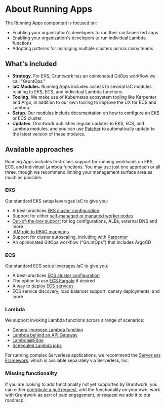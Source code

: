 # About Running Apps

The Running Apps component is focused on:

- Enabling your organization's developers to run their containerized apps
- Enabling your organization's developers to run individual Lambda functions
- Adopting patterns for managing multiple clusters across many teams

## What's included
- **Strategy.** For EKS, Gruntwork has an opinionated GitOps workflow we call "GruntOps."
- **IaC Modules.** Running Apps includes access to several IaC modules relating to EKS, ECS, and individual Lambda functions.
- **Tooling.** We make use of Kubernetes ecosystem tooling like Karpenter and Argo, in addition to our own tooling to improve the UX for ECS and Lambda.
- **Setup.** Our modules include documentation on how to configure an EKS or ECS cluster.
- **Updates.** Gruntwork publishes regular updates to EKS, ECS, and Lambda modules, and you can use [Patcher](/2.0/docs/patcher/concepts/) to automatically update to the latest version of these modules.

## Available approaches

Running Apps includes first-class support for running workloads on EKS, ECS, and individual Lambda functions. You may use just one approach or all three, though we recommend limiting your management surface area as much as possible.

### EKS

Our standard EKS setup leverages IaC to give you:

- A best-practices [EKS cluster configuration](https://docs.gruntwork.io/reference/services/app-orchestration/amazon-eks)
- Support for either [self-managed or managed worker nodes](https://docs.gruntwork.io/reference/services/app-orchestration/amazon-eks-workers)
- [Out-of-the-box support](https://docs.gruntwork.io/reference/services/app-orchestration/amazon-eks-core-services) for log configurations, ALBs, external DNS and more
- [IAM role to RBAC mappings](https://docs.gruntwork.io/reference/modules/terraform-aws-eks/eks-aws-auth-merger/)
- Support for cluster autoscaling, including with [Karpenter](https://docs.gruntwork.io/reference/modules/terraform-aws-eks/eks-k8s-karpenter/)
- An opinionated GitOps workflow ("GruntOps") that includes ArgoCD

### ECS

Our standard ECS setup leverages IaC to give you:

- A best-practices [ECS cluster configuration](https://docs.gruntwork.io/reference/services/app-orchestration/amazon-ecs-cluster)
- The option to use [ECS Fargate](https://docs.gruntwork.io/reference/services/app-orchestration/amazon-ecs-fargate-cluster) if desired
- A way to deploy [ECS services](https://docs.gruntwork.io/reference/services/app-orchestration/amazon-ecs-service)
- ECS service discovery, load balancer support, canary deployments, and more

### Lambda

We support invoking Lambda functions across a range of scenarios:

- [General-purpose Lambda function](https://docs.gruntwork.io/reference/modules/terraform-aws-lambda/lambda/)
- [Lambda behind an API Gateway](https://docs.gruntwork.io/reference/modules/terraform-aws-lambda/lambda-http-api-gateway/)
- [Lambda@Edge](https://docs.gruntwork.io/reference/modules/terraform-aws-lambda/lambda-edge/)
- [Scheduled Lambda jobs](https://docs.gruntwork.io/reference/modules/terraform-aws-lambda/scheduled-lambda-job/)

For running complex Serverless applications, we recommend the [Serverless Framework](https://www.serverless.com/), which is available separately via Serverless, Inc.

### Missing functionality

If you are looking to add functionality not yet supported by Gruntwork, you can either [contribute a pull request](http://localhost:3000/library/usage/contributing), add the functionality on your own, work with Gruntwork as part of paid engagement, or request we add it to our roadmap.
